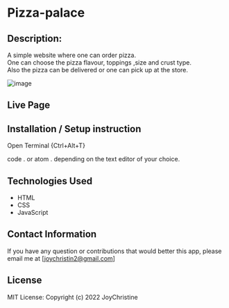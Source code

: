 
# Pizza-palace
## Description:
A simple website where one can order pizza. <br>
One can choose the pizza flavour, toppings ,size and crust type.<br>
Also the pizza can be delivered or one can pick up at the store.<br>



![image](https://user-images.githubusercontent.com/57414671/159170373-565bea69-dc10-4310-b1e6-3475397788f5.png)


 ## Live Page
<!-- A live demo of this project is available at: [Msafiri Express](https://msafiriexpress.herokuapp.com/) -->

 ## Installation / Setup instruction
Open Terminal {Ctrl+Alt+T}

<!-- git clone https://github.com/JoyChristine/Delani-Studio.git -->

<!-- cd Delani Studio -->

code . or atom . depending on the text editor of your choice.

 ## Technologies Used
* HTML
* CSS
* JavaScript


 ## Contact Information
If you have any question or contributions that would better this app, please email me at [joychristin2@gmail.com]

 ## License
MIT License:
Copyright (c) 2022 JoyChristine




